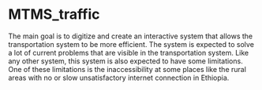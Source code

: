 # MTMS_traffic
 The main goal is to digitize and create an interactive system that allows the transportation system to be more efficient. The system is expected to solve a lot of current problems that are visible in the transportation system. Like any other system, this system is also expected to have some limitations. One of these limitations is the inaccessibility at some places like the rural areas with no or slow  unsatisfactory internet connection in Ethiopia. 
